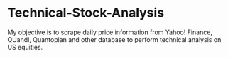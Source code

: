 # Technical-Stock-Analysis
My objective is to scrape daily price information from Yahoo! Finance, QUandl, Quantopian and other database to perform technical analysis on US equities.
